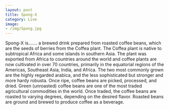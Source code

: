 ```yaml
---
layout: post
title: Spong-X
category: Live
image:
- /img/Spong.jpg
---
```

Spong-X is....... a brewed drink prepared from roasted coffee beans, which are the seeds of berries from the Coffea plant. The Coffea plant is native to subtropical Africa and some islands in southern Asia. The plant was exported from Africa to countries around the world and coffee plants are now cultivated in over 70 countries, primarily in the equatorial regions of the Americas, Southeast Asia, India, and Africa. The two most commonly grown are the highly regarded arabica, and the less sophisticated but stronger and more hardy robusta. Once ripe, coffee beans are picked, processed, and dried. Green (unroasted) coffee beans are one of the most traded agricultural commodities in the world. Once traded, the coffee beans are roasted to varying degrees, depending on the desired flavor. Roasted beans are ground and brewed to produce coffee as a beverage.

